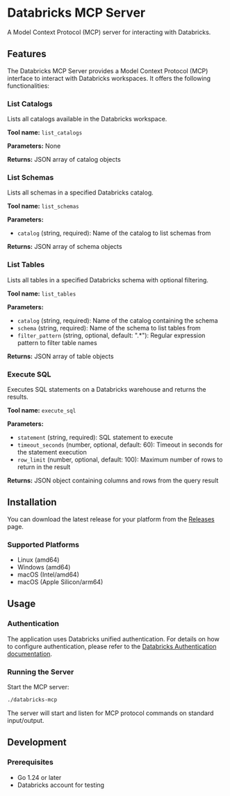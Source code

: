 # Databricks MCP Server

A Model Context Protocol (MCP) server for interacting with Databricks.

## Features

The Databricks MCP Server provides a Model Context Protocol (MCP) interface to interact with Databricks workspaces. It offers the following functionalities:

### List Catalogs

Lists all catalogs available in the Databricks workspace.

**Tool name:** `list_catalogs`

**Parameters:** None

**Returns:** JSON array of catalog objects

### List Schemas

Lists all schemas in a specified Databricks catalog.

**Tool name:** `list_schemas`

**Parameters:**
- `catalog` (string, required): Name of the catalog to list schemas from

**Returns:** JSON array of schema objects

### List Tables

Lists all tables in a specified Databricks schema with optional filtering.

**Tool name:** `list_tables`

**Parameters:**
- `catalog` (string, required): Name of the catalog containing the schema
- `schema` (string, required): Name of the schema to list tables from
- `filter_pattern` (string, optional, default: ".*"): Regular expression pattern to filter table names

**Returns:** JSON array of table objects

### Execute SQL

Executes SQL statements on a Databricks warehouse and returns the results.

**Tool name:** `execute_sql`

**Parameters:**
- `statement` (string, required): SQL statement to execute
- `timeout_seconds` (number, optional, default: 60): Timeout in seconds for the statement execution
- `row_limit` (number, optional, default: 100): Maximum number of rows to return in the result

**Returns:** JSON object containing columns and rows from the query result

## Installation

You can download the latest release for your platform from the [Releases](https://github.com/yourusername/databricks-mcp/releases) page.

### Supported Platforms

- Linux (amd64)
- Windows (amd64)
- macOS (Intel/amd64)
- macOS (Apple Silicon/arm64)

## Usage

### Authentication

The application uses Databricks unified authentication. For details on how to configure authentication, please refer to the [Databricks Authentication documentation](https://docs.databricks.com/en/dev-tools/auth.html).

### Running the Server

Start the MCP server:

```bash
./databricks-mcp
```

The server will start and listen for MCP protocol commands on standard input/output.

## Development

### Prerequisites

- Go 1.24 or later
- Databricks account for testing
